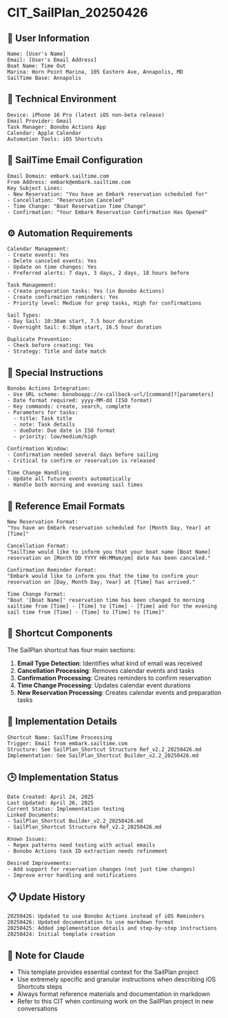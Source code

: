 # CIT_SailPlan_20250426

## 👤 User Information
```
Name: [User's Name]
Email: [User's Email Address]
Boat Name: Time Out
Marina: Horn Point Marina, 105 Eastern Ave, Annapolis, MD
SailTime Base: Annapolis
```

## 🔧 Technical Environment
```
Device: iPhone 16 Pro (latest iOS non-beta release)
Email Provider: Gmail
Task Manager: Bonobo Actions App
Calendar: Apple Calendar
Automation Tools: iOS Shortcuts
```

## 📨 SailTime Email Configuration
```
Email Domain: embark.sailtime.com
From Address: embark@embark.sailtime.com
Key Subject Lines:
- New Reservation: "You have an Embark reservation scheduled for"
- Cancellation: "Reservation Canceled"
- Time Change: "Boat Reservation Time Change"
- Confirmation: "Your Embark Reservation Confirmation Has Opened"
```

## ⚙️ Automation Requirements
```
Calendar Management:
- Create events: Yes
- Delete canceled events: Yes
- Update on time changes: Yes
- Preferred alerts: 7 days, 3 days, 2 days, 18 hours before

Task Management:
- Create preparation tasks: Yes (in Bonobo Actions)
- Create confirmation reminders: Yes
- Priority level: Medium for prep tasks, High for confirmations

Sail Types:
- Day Sail: 10:30am start, 7.5 hour duration
- Overnight Sail: 6:30pm start, 16.5 hour duration

Duplicate Prevention:
- Check before creating: Yes
- Strategy: Title and date match
```

## 📝 Special Instructions
```
Bonobo Actions Integration:
- Use URL scheme: bonoboapp://x-callback-url/[command]?[parameters]
- Date format required: yyyy-MM-dd (ISO format)
- Key commands: create, search, complete
- Parameters for tasks:
  - title: Task title
  - note: Task details
  - dueDate: Due date in ISO format
  - priority: low/medium/high

Confirmation Window:
- Confirmation needed several days before sailing
- Critical to confirm or reservation is released

Time Change Handling:
- Update all future events automatically
- Handle both morning and evening sail times
```

## 📄 Reference Email Formats
```
New Reservation Format:
"You have an Embark reservation scheduled for [Month Day, Year] at [Time]"

Cancellation Format:
"SailTime would like to inform you that your boat name [Boat Name] reservation on [Month DD YYYY HH:MMam/pm] date has been canceled."

Confirmation Reminder Format:
"Embark would like to inform you that the time to confirm your reservation on [Day, Month Day, Year] at [Time] has arrived."

Time Change Format:
"Boat '[Boat Name]' reservation time has been changed to morning sailtime from [Time] - [Time] to [Time] - [Time] and for the evening sail time from [Time] - [Time] to [Time] to [Time]"
```

## 🚢 Shortcut Components
The SailPlan shortcut has four main sections:
1. **Email Type Detection**: Identifies what kind of email was received
2. **Cancellation Processing**: Removes calendar events and tasks
3. **Confirmation Processing**: Creates reminders to confirm reservation
4. **Time Change Processing**: Updates calendar event durations
5. **New Reservation Processing**: Creates calendar events and preparation tasks

## 📱 Implementation Details
```
Shortcut Name: SailTime Processing
Trigger: Email from embark.sailtime.com
Structure: See SailPlan_Shortcut Structure Ref_v2.2_20250426.md
Implementation: See SailPlan_Shortcut Builder_v2.2_20250426.md
```

## 🕒 Implementation Status
```
Date Created: April 24, 2025
Last Updated: April 26, 2025
Current Status: Implementation testing
Linked Documents:
- SailPlan_Shortcut Builder_v2.2_20250426.md
- SailPlan_Shortcut Structure Ref_v2.2_20250426.md

Known Issues:
- Regex patterns need testing with actual emails
- Bonobo Actions task ID extraction needs refinement

Desired Improvements:
- Add support for reservation changes (not just time changes)
- Improve error handling and notifications
```

## 📋 Update History
```
20250426: Updated to use Bonobo Actions instead of iOS Reminders
20250426: Updated documentation to use markdown format
20250425: Added implementation details and step-by-step instructions
20250424: Initial template creation
```

## 🤖 Note for Claude
- This template provides essential context for the SailPlan project
- Use extremely specific and granular instructions when describing iOS Shortcuts steps
- Always format reference materials and documentation in markdown
- Refer to this CIT when continuing work on the SailPlan project in new conversations